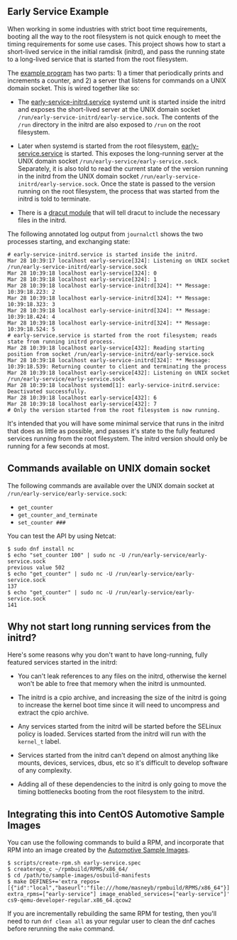 ## Early Service Example

When working in some industries with strict boot time requirements, booting
all the way to the root filesystem is not quick enough to meet the timing
requirements for some use cases. This project shows how to start a
short-lived service in the initial ramdisk (initrd), and pass the running
state to a long-lived service that is started from the root filesystem.

The [example program](early-service.c) has two parts: 1) a timer that
periodically prints and increments a counter, and 2) a server that listens
for commands on a UNIX domain socket. This is wired together like so:

- The [early-service-initrd.service](conf/early-service-initrd.service) systemd
  unit is started inside the initrd and exposes the short-lived server at the
  UNIX domain socket `/run/early-service-initrd/early-service.sock`. The
  contents of the `/run` directory in the initrd are also exposed to `/run` on
  the root filesystem.

- Later when systemd is started from the root filesystem,
  [early-service.service](conf/early-service.service) is started. This exposes
  the long-running server at the UNIX domain socket
  `/run/early-service/early-service.sock`. Separately, it is also told to read
  the current state of the version running in the initrd from the UNIX domain
  socket `/run/early-service-initrd/early-service.sock`. Once the state is
  passed to the version running on the root filesystem, the process that was
  started from the initrd is told to terminate.

- There is a [dracut module](conf/module-setup.sh) that will tell dracut to
  include the necessary files in the initrd.

The following annotated log output from `journalctl` shows the two processes
starting, and exchanging state:

    # early-service-initrd.service is started inside the initrd.
    Mar 28 10:39:17 localhost early-service[324]: Listening on UNIX socket /run/early-service-initrd/early-service.sock
    Mar 28 10:39:18 localhost early-service[324]: 0
    Mar 28 10:39:18 localhost early-service[324]: 1
    Mar 28 10:39:18 localhost early-service-initrd[324]: ** Message: 10:39:18.223: 2
    Mar 28 10:39:18 localhost early-service-initrd[324]: ** Message: 10:39:18.323: 3
    Mar 28 10:39:18 localhost early-service-initrd[324]: ** Message: 10:39:18.424: 4
    Mar 28 10:39:18 localhost early-service-initrd[324]: ** Message: 10:39:18.524: 5
    # early-service.service is started from the root filesystem; reads state from running initrd process.
    Mar 28 10:39:18 localhost early-service[432]: Reading starting position from socket /run/early-service-initrd/early-service.sock
    Mar 28 10:39:18 localhost early-service-initrd[324]: ** Message: 10:39:18.539: Returning counter to client and terminating the process
    Mar 28 10:39:18 localhost early-service[432]: Listening on UNIX socket /run/early-service/early-service.sock
    Mar 28 10:39:18 localhost systemd[1]: early-service-initrd.service: Deactivated successfully.
    Mar 28 10:39:18 localhost early-service[432]: 6
    Mar 28 10:39:18 localhost early-service[432]: 7
    # Only the version started from the root filesystem is now running.

It's intended that you will have some minimal service that runs in the initrd
that does as little as possible, and passes it's state to the fully featured
services running from the root filesystem. The initrd version should only be
running for a few seconds at most.


## Commands available on UNIX domain socket

The following commands are available over the UNIX domain socket at
`/run/early-service/early-service.sock`:

- `get_counter`
- `get_counter_and_terminate`
- `set_counter ###`

You can test the API by using Netcat:

    $ sudo dnf install nc
    $ echo "set_counter 100" | sudo nc -U /run/early-service/early-service.sock
    previous value 502
    $ echo "get_counter" | sudo nc -U /run/early-service/early-service.sock
    137
    $ echo "get_counter" | sudo nc -U /run/early-service/early-service.sock
    141


## Why not start long running services from the initrd?

Here's some reasons why you don't want to have long-running, fully featured
services started in the initrd:

- You can't leak references to any files on the initrd, otherwise the kernel
  won't be able to free that memory when the initrd is unmounted.

- The initrd is a cpio archive, and increasing the size of the initrd is going
  to increase the kernel boot time since it will need to uncompress and extract
  the cpio archive.

- Any services started from the initrd will be started before the SELinux
  policy is loaded. Services started from the initrd will run with the
  `kernel_t` label.

- Services started from the initrd can't depend on almost anything like mounts,
  devices, services, dbus, etc so it's difficult to develop software of any
  complexity.

- Adding all of these dependencies to the initrd is only going to move the
  timing bottlenecks booting from the root filesystem to the initrd.


## Integrating this into CentOS Automotive Sample Images

You can use the following commands to build a RPM, and incorporate that
RPM into an image created by the
[Automotive Sample Images](https://gitlab.com/CentOS/automotive/sample-images).

    $ scripts/create-rpm.sh early-service.spec
    $ createrepo_c ~/rpmbuild/RPMS/x86_64/
    $ cd /path/to/sample-images/osbuild-manifests
    $ make DEFINES+='extra_repos=[{"id":"local","baseurl":"file:///home/masneyb/rpmbuild/RPMS/x86_64"}] extra_rpms=["early-service"] image_enabled_services=["early-service"]' cs9-qemu-developer-regular.x86_64.qcow2

If you are incrementally rebuilding the same RPM for testing, then you'll need
to run `dnf clean all` as your regular user to clean the dnf caches before
rerunning the `make` command.

